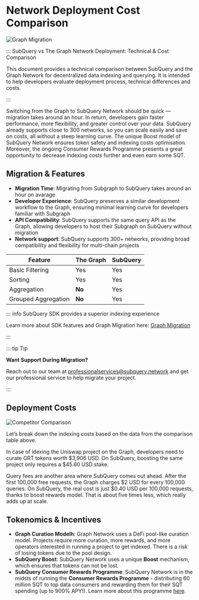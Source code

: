 # Network Deployment Cost Comparison 

![Graph Migration](/assets/img/build/graph.jpg)

::: SubQuery vs The Graph Network Deployment: Technical & Cost Comparison

This document provides a technical comparison between SubQuery and the Graph Network for decentralized data indexing and querying. 
It is intended to help developers evaluate deployment process, technical differences and costs.

:::

Switching from the Graph to SubQuery Network should be quick — migration takes around an hour. In return, developers gain faster performance, more flexibility, and greater control over your data. SubQuery already supports close to 300 networks, so you can scale easily and save on costs, all without a steep learning curve.
The unique Boost model of SubQuery Network ensures token safety and indexing costs optimisation. Moreover, the ongoing Consumer Rewards Programme presents a great opportunity to decrease indexing costs further and even earn some SQT.  

## Migration & Features

- **Migration Time**: Migrating from Subgraph to SubQuery takes around an hour on avarage
- **Developer Experience**: SubQuery preserves a similar development workflow to the Graph, ensuring minimal learning curve for developers familiar with Subgraph 
- **API Compatibility**: SubQuery supports the same query API as the Graph, allowing developers to host their Subgraph on SubQuery without migration
- **Network support**: SubQuery supports 300+ networks, providing broad compatibility and flexibility for multi-chain projects

| Feature    | The Graph    | SubQuery    |
| -------- | ------- | ------- |
| Basic Filtering  | Yes    | Yes    |
| Sorting | Yes    | Yes    |
| Aggregation | **No**     | Yes    |
| Grouped Aggregation   | **No**   | Yes   |


::: info SubQuery SDK provides a superior indexing experience

Learn more about SDK features and Graph Migration here: [Graph Migration](../indexer/build/graph-migration.md)

:::

::: tip Tip

**Want Support During Migration?**

Reach out to our team at [professionalservices@subquery.network](mailto:professionalservices@subquery.network) and get our professional service to help migrate your project.

:::

## Deployment Costs

![Competitor Comparison](/assets/img/build/graph_comparison.jpg)

Let’s break down the indexing costs based on the data from the comparison table above. 

In case of idexing the Uniswap project on the Graph, developers need to curate GRT tokens worth $3,906 USD. On SubQuery, boosting the same project only requires a $45.60 USD stake.

Query fees are another area where SubQuery comes out ahead. After the first 100,000 free requests, the Graph charges $2 USD for every 100,000 queries. On SubQuery, the real cost is just $0.40 USD per 100,000 requests, thanks to boost rewards model. That is about five times less, which really adds up at scale. 

## Tokenomics & Incentives

- **Graph Curation Modelh**: Graph Network uses a DeFi pool-like curation model. Projects require more curation, more rewards, and more operators interested in running a project to get indexed. There is a risk of losing tokens due to the pool design.
- **SubQuery Boost**: SubQuery Network uses a unique **Boost** mechanism, which ensures that tokens can not be lost.
- **SubQuery Consumer Rewards Programme**: SubQuery Network is in the midsts of running the **Consumer Rewards Programme** - distributing 60 million SQT to top data consumers and rewarding them for their SQT spending (up to 900% APY!). Learn more about this programme [here](https://www.subquery.foundation/consumer-rewards). 



